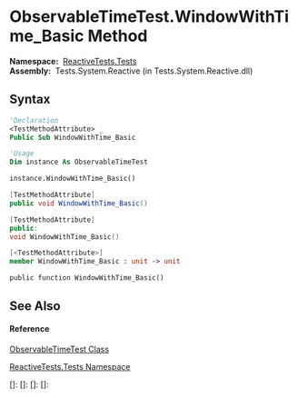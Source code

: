 # ObservableTimeTest.WindowWithTime\_Basic Method

**Namespace:**  [ReactiveTests.Tests](ReactiveTests.Tests\ReactiveTests.Tests.md)  
**Assembly:**  Tests.System.Reactive (in Tests.System.Reactive.dll)

## Syntax

```vb
'Declaration
<TestMethodAttribute> _
Public Sub WindowWithTime_Basic
```

```vb
'Usage
Dim instance As ObservableTimeTest

instance.WindowWithTime_Basic()
```

```csharp
[TestMethodAttribute]
public void WindowWithTime_Basic()
```

```c++
[TestMethodAttribute]
public:
void WindowWithTime_Basic()
```

```fsharp
[<TestMethodAttribute>]
member WindowWithTime_Basic : unit -> unit 
```

```jscript
public function WindowWithTime_Basic()
```

## See Also

#### Reference

[ObservableTimeTest Class](ObservableTimeTest\ObservableTimeTest.md)

[ReactiveTests.Tests Namespace](ReactiveTests.Tests\ReactiveTests.Tests.md)

[]: 
[]: 
[]: 
[]: 